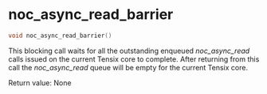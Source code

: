# noc_async_read_barrier

```cpp
void noc_async_read_barrier()
```

This blocking call waits for all the outstanding enqueued *noc_async_read* calls issued on the current Tensix core to complete. After returning from this call the *noc_async_read* queue will be empty for the current Tensix core.

Return value: None
